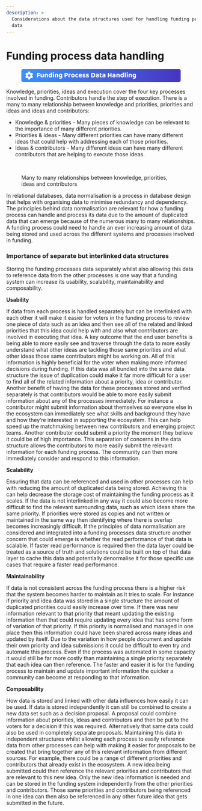 ```yaml
---
description: >-
  Considerations about the data structures used for handling funding process
  data
---
```


# Funding process data handling

<figure><img src="../../.gitbook/assets/funding-process-data-handling-title.png" alt=""><figcaption></figcaption></figure>

Knowledge, priorities, ideas and execution cover the four key processes involved in funding. Contributors handle the step of execution. There is a many to many relationship between knowledge and priorities, priorities and ideas and ideas and contributors:

* Knowledge & priorities - Many pieces of knowledge can be relevant to the importance of many different priorities.
* Priorities & ideas - Many different priorities can have many different ideas that could help with addressing each of those priorities.
* Ideas & contributors - Many different ideas can have many different contributors that are helping to execute those ideas.



<figure><img src="broken-reference" alt=""><figcaption><p>Many to many relationships between knowledge, priorities, ideas and contributors</p></figcaption></figure>

In relational databases, data normalisation is a process in database design that helps with organising data to minimise redundancy and dependency. The principles behind data normalisation are relevant for how a funding process can handle and process its data due to the amount of duplicated data that can emerge because of the numerous many to many relationships. A funding process could need to handle an ever increasing amount of data being stored and used across the different systems and processes involved in funding.



### Importance of separate but interlinked data structures

Storing the funding processes data separately whilst also allowing this data to reference data from the other processes is one way that a funding system can increase its usability, scalability, maintainability and composability.



**Usability**

If data from each process is handled separately but can be interlinked with each other it will make it easier for voters in the funding process to review one piece of data such as an idea and then see all of the related and linked priorities that this idea could help with and also what contributors are involved in executing that idea. A key outcome that the end user benefits is being able to more easily see and traverse through the data to more easily understand what other ideas are tackling those same priorities and what other ideas those same contributors might be working on. All of this information is highly beneficial for the voter when making more informed decisions during funding. If this data was all bundled into the same data structure the issue of duplication could make it far more difficult for a user to find all of the related information about a priority, idea or contributor. Another benefit of having the data for these processes stored and verified separately is that contributors would be able to more easily submit information about any of the processes immediately. For instance a contributor might submit information about themselves so everyone else in the ecosystem can immediately see what skills and background they have and how they’re interested in supporting the ecosystem. This can help speed up the matchmaking between new contributors and emerging project teams. Another contributor could submit a priority the moment they believe it could be of high importance. This separation of concerns in the data structure allows the contributors to more easily submit the relevant information for each funding process. The community can then more immediately consider and respond to this information.



**Scalability**

Ensuring that data can be referenced and used in other processes can help with reducing the amount of duplicated data being stored. Achieving this can help decrease the storage cost of maintaining the funding process as it scales. If the data is not interlinked in any way it could also become more difficult to find the relevant surrounding data, such as which ideas share the same priority. If priorities were stored as copies and not written or maintained in the same way then identifying where there is overlap becomes increasingly difficult. If the principles of data normalisation are considered and integrated into a funding processes data structure another concern that could emerge is whether the read performance of that data is scalable. If faster read performance is required then the data layer could be treated as a source of truth and solutions could be built on top of that data layer to cache this data and potentially denormalise it for those specific use cases that require a faster read performance.



**Maintainability**

If data is not consistent across the funding process there is a higher risk that the system becomes harder to maintain as it tries to scale. For instance if priority and idea data was stored in a single structure the amount of duplicated priorities could easily increase over time. If there was new information relevant to that priority that meant updating the existing information then that could require updating every idea that has some form of variation of that priority. If this priority is normalised and managed in one place then this information could have been shared across many ideas and updated by itself. Due to the variation in how people document and update their own priority and idea submissions it could be difficult to even try and automate this process. Even if the process was automated in some capacity it would still be far more costly than maintaining a single priority separately that each idea can then reference. The faster and easier it is for the funding process to maintain and update important information the quicker a community can become at responding to that information.



**Composability**

How data is stored and linked with other data influences how easily it can be used. If data is stored independently it can still be combined to create a new data set such as a decision proposal. A proposal could combine information about priorities, ideas and contributors and then be put to the voters for a decision if this was required. Alternatively that same data could also be used in completely separate proposals. Maintaining this data in independent structures whilst allowing each process to easily reference data from other processes can help with making it easier for proposals to be created that bring together any of this relevant information from different sources. For example, there could be a range of different priorities and contributors that already exist in the ecosystem. A new idea being submitted could then reference the relevant priorities and contributors that are relevant to this new idea. Only the new idea information is needed and can be stored in the funding system independently from the other priorities and contributors. Those same priorities and contributors being referenced in one idea can then also be referenced in any other future idea that gets submitted in the future.
